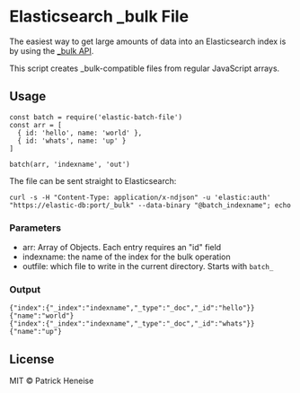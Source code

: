 # Elasticsearch \_bulk File

The easiest way to get large amounts of data into an Elasticsearch index is by using the [\_bulk API](https://www.elastic.co/guide/en/elasticsearch/reference/current/docs-bulk.html).

This script creates \_bulk-compatible files from regular JavaScript arrays.

## Usage

    const batch = require('elastic-batch-file')
    const arr = [
      { id: 'hello', name: 'world' },
      { id: 'whats', name: 'up' }
    ]

    batch(arr, 'indexname', 'out')

The file can be sent straight to Elasticsearch:

    curl -s -H "Content-Type: application/x-ndjson" -u 'elastic:auth' "https://elastic-db:port/_bulk" --data-binary "@batch_indexname"; echo

### Parameters

- arr: Array of Objects. Each entry requires an "id" field
- indexname: the name of the index for the bulk operation
- outfile: which file to write in the current directory. Starts with `batch_`

### Output

    {"index":{"_index":"indexname","_type":"_doc","_id":"hello"}}
    {"name":"world"}
    {"index":{"_index":"indexname","_type":"_doc","_id":"whats"}}
    {"name":"up"}

## License

MIT © Patrick Heneise
